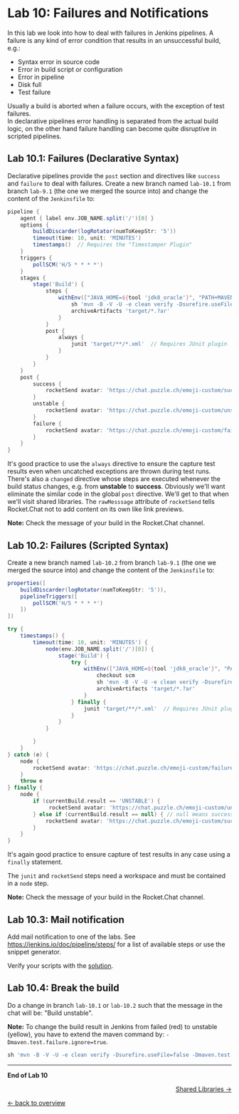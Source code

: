 Lab 10: Failures and Notifications
==================================

In this lab we look into how to deal with failures in Jenkins pipelines. A failure is
any kind of error condition that results in an unsuccessful build, e.g.:

* Syntax error in source code
* Error in build script or configuration
* Error in pipeline
* Disk full
* Test failure

Usually a build is aborted when a failure occurs, with the exception of test failures.  
In declarative pipelines error handling is separated from the actual build logic,
on the other hand failure handling can become quite disruptive in scripted pipelines.

Lab 10.1: Failures (Declarative Syntax)
--------------------------------------

Declarative pipelines provide the ``post`` section and directives like ``success`` and ``failure``
to deal with failures. Create a new branch named ``lab-10.1`` from branch ``lab-9.1`` (the one
we merged the source into) and change the content of the ``Jenkinsfile`` to:

```groovy
pipeline {
    agent { label env.JOB_NAME.split('/')[0] }
    options {
        buildDiscarder(logRotator(numToKeepStr: '5'))
        timeout(time: 10, unit: 'MINUTES')
        timestamps()  // Requires the "Timestamper Plugin"
    }
    triggers {
        pollSCM('H/5 * * * *')
    }
    stages {
        stage('Build') {
            steps {
                withEnv(["JAVA_HOME=${tool 'jdk8_oracle'}", "PATH+MAVEN=${tool 'maven35'}/bin:${env.JAVA_HOME}/bin"]) {
                    sh 'mvn -B -V -U -e clean verify -Dsurefire.useFile=false'
                    archiveArtifacts 'target/*.?ar'
                }
            }
            post {
                always {
                    junit 'target/**/*.xml'  // Requires JUnit plugin
                }
            }
        }
    }
    post {
        success {
            rocketSend avatar: 'https://chat.puzzle.ch/emoji-custom/success.png', channel: 'jenkins-techlab', message: "Build success - ${env.JOB_NAME} ${env.BUILD_NUMBER} (<${env.BUILD_URL}|Open>)", rawMessage: true
        }
        unstable {
            rocketSend avatar: 'https://chat.puzzle.ch/emoji-custom/unstable.png', channel: 'jenkins-techlab', message: "Build unstable - ${env.JOB_NAME} ${env.BUILD_NUMBER} (<${env.BUILD_URL}|Open>)", rawMessage: true
        }
        failure {
            rocketSend avatar: 'https://chat.puzzle.ch/emoji-custom/failure.png', channel: 'jenkins-techlab', message: "Build failure - ${env.JOB_NAME} ${env.BUILD_NUMBER} (<${env.BUILD_URL}|Open>)", rawMessage: true
        }
    }
}
```
It's good practice to use the ``always`` directive to ensure the capture test results even when uncatched exceptions
are thrown during test runs. There's also a ``changed`` directive whose steps are executed whenever the build status changes,
e.g. from **unstable** to **success**.
Obviously we'll want eliminate the similar code in the global ``post`` directive. We'll get to that when we'll visit shared libraries.
The ``rawMesssage`` attribute of ``rocketSend`` tells Rocket.Chat not to add content on its own like link previews.

**Note:** Check the message of your build in the Rocket.Chat channel.

Lab 10.2: Failures (Scripted Syntax)
-----------------------------------
Create a new branch named ``lab-10.2`` from branch ``lab-9.1`` (the one we merged the source into) and change the content of the ``Jenkinsfile`` to:
```groovy
properties([
    buildDiscarder(logRotator(numToKeepStr: '5')),
    pipelineTriggers([
        pollSCM('H/5 * * * *')
    ])
])

try {
    timestamps() {
        timeout(time: 10, unit: 'MINUTES') {
            node(env.JOB_NAME.split('/')[0]) {
                stage('Build') {
                    try {
                        withEnv(["JAVA_HOME=${tool 'jdk8_oracle'}", "PATH+MAVEN=${tool 'maven35'}/bin:${env.JAVA_HOME}/bin"]) {
                            checkout scm
                            sh 'mvn -B -V -U -e clean verify -Dsurefire.useFile=false'
                            archiveArtifacts 'target/*.?ar'
                        }
                    } finally {
                        junit 'target/**/*.xml'  // Requires JUnit plugin
                    }
                }
            }

        }
    }
} catch (e) {
    node {
        rocketSend avatar: 'https://chat.puzzle.ch/emoji-custom/failure.png', channel: 'jenkins-techlab', message: "Build failure - ${env.JOB_NAME} ${env.BUILD_NUMBER} (<${env.BUILD_URL}|Open>)", rawMessage: true
    }
    throw e
} finally {
    node {
        if (currentBuild.result == 'UNSTABLE') {
             rocketSend avatar: 'https://chat.puzzle.ch/emoji-custom/unstable.png', channel: 'jenkins-techlab', message: "Build unstable - ${env.JOB_NAME} ${env.BUILD_NUMBER} (<${env.BUILD_URL}|Open>)", rawMessage: true
        } else if (currentBuild.result == null) { // null means success
            rocketSend avatar: 'https://chat.puzzle.ch/emoji-custom/success.png', channel: 'jenkins-techlab', message: "Build success - ${env.JOB_NAME} ${env.BUILD_NUMBER} (<${env.BUILD_URL}|Open>)", rawMessage: true
        }
    }
}
```
It's again good practice to ensure capture of test results in any case using a ``finally`` statement.

The ``junit`` and ``rocketSend`` steps need a workspace and must be contained in a ``node`` step.

**Note:** Check the message of your build in the Rocket.Chat channel.


Lab 10.3: Mail notification
---------------------------

Add mail notification to one of the labs. See <https://jenkins.io/doc/pipeline/steps/> for a list of available steps or use the snippet generator.

Verify your scripts with the [solution](solutions/10_3_failures_solution.md).

Lab 10.4: Break the build
---------------------------

Do a change in branch ``lab-10.1`` or ``lab-10.2`` such that the message in the chat will be: "Build unstable".

**Note:** To change the build result in Jenkins from failed (red) to unstable (yellow), you have to extend the maven command by: ``-Dmaven.test.failure.ignore=true``.
```groovy
sh 'mvn -B -V -U -e clean verify -Dsurefire.useFile=false -Dmaven.test.failure.ignore=true'
```

---

**End of Lab 10**

<p width="100px" align="right"><a href="11_shared_libs.md">Shared Libraries →</a></p>

[← back to overview](../README.md)
